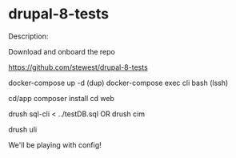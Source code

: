 # drupal-8-tests

Description:

Download and onboard the repo

https://github.com/stewest/drupal-8-tests

docker-compose up -d (dup)
docker-compose exec cli bash (lssh)

cd/app 
composer install
cd web

drush sql-cli < ../testDB.sql
OR
drush cim

drush uli

We'll be playing with config!
